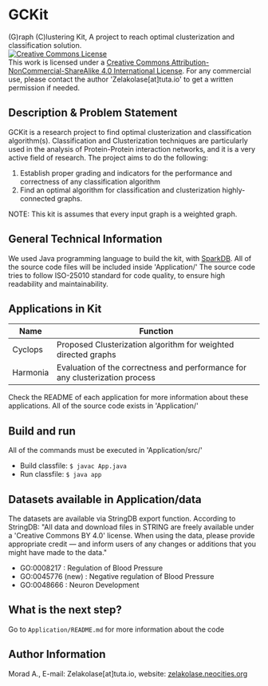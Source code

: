 # GCKit
(G)raph (C)lustering Kit, A project to reach optimal clusterization and classification solution.<br>
<a rel="license" href="http://creativecommons.org/licenses/by-nc-sa/4.0/"><img alt="Creative Commons License" style="border-width:0" src="https://i.creativecommons.org/l/by-nc-sa/4.0/88x31.png" /></a><br />This work is licensed under a <a rel="license" href="http://creativecommons.org/licenses/by-nc-sa/4.0/">Creative Commons Attribution-NonCommercial-ShareAlike 4.0 International License</a>. For any commercial use, please contact the author 'Zelakolase[at]tuta.io' to get a written permission if needed.
## Description & Problem Statement
GCKit is a research project to find optimal clusterization and classification algorithm(s). Classification and Clusterization techniques are particularly used in the analysis of Protein-Protein interaction networks, and it is a very active field of research. The project aims to do the following:
1. Establish proper grading and indicators for the performance and correctness of any classification algorithm
2. Find an optimal algorithm for classification and clusterization highly-connected graphs.

NOTE: This kit is assumes that every input graph is a weighted graph.

## General Technical Information
We used Java programming language to build the kit, with [SparkDB](https://github.com/NaDeSys/SparkDB). All of the source code files will be included inside 'Application/' The source code tries to follow ISO-25010 standard for code quality, to ensure high readability and maintainability.

## Applications in Kit
| Name      | Function |
| ----------- | ----------- |
| Cyclops      | Proposed Clusterization algorithm for weighted directed graphs        |
| Harmonia   | Evaluation of the correctness and performance for any clusterization process       |

Check the README of each application for more information about these applications. All of the source code exists in 'Application/'

## Build and run
All of the commands must be executed in 'Application/src/'
- Build classfile: `$ javac App.java`
- Run classfile: `$ java app`

## Datasets available in Application/data
The datasets are available via StringDB export function. According to StringDB: "All data and download files in STRING are freely available under a 'Creative Commons BY 4.0' license. When using the data, please provide appropriate credit — and inform users of any changes or additions that you might have made to the data."

- GO:0008217 : Regulation of Blood Pressure
- GO:0045776 (new) : Negative regulation of Blood Pressure
- GO:0048666 : Neuron Development

## What is the next step?
Go to `Application/README.md` for more information about the code

## Author Information
Morad A., E-mail: Zelakolase[at]tuta.io, website: [zelakolase.neocities.org](zelakolase.neocities.org)